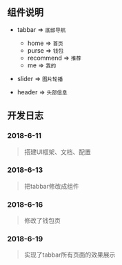 ## 组件说明

* tabbar => `底部导航`
    *  home => `首页`
    *  purse => `钱包`
    *  recommend => `推荐`
    *  me => `我的`

* slider => `图片轮播`
* header => `头部信息`

## 开发日志
### 2018-6-11
> 搭建UI框架、文档、配置
### 2018-6-13
> 把tabbar修改成组件
### 2018-6-16
> 修改了钱包页
### 2018-6-19
> 实现了tabbar所有页面的效果展示

